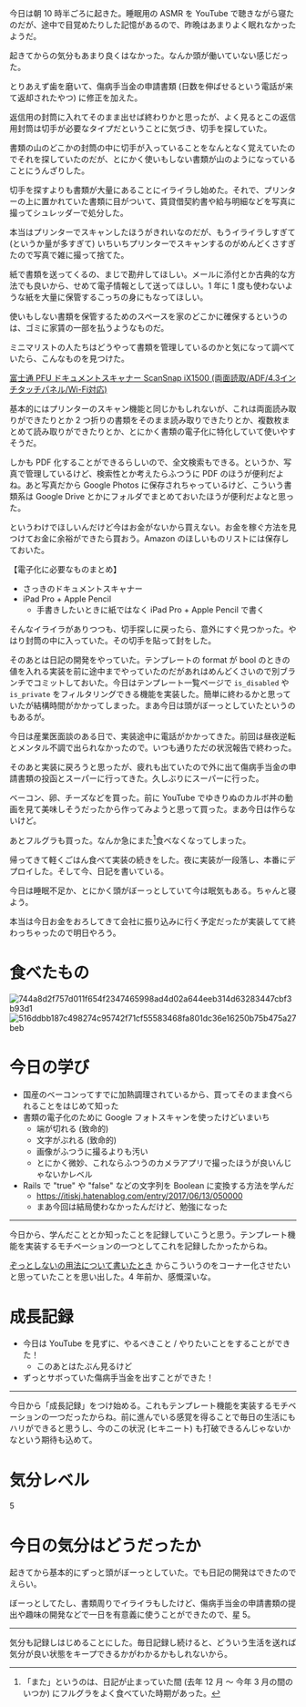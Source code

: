 今日は朝 10 時半ごろに起きた。睡眠用の ASMR を YouTube で聴きながら寝たのだが、途中で目覚めたりした記憶があるので、昨晩はあまりよく眠れなかったようだ。

起きてからの気分もあまり良くはなかった。なんか頭が働いていない感じだった。

とりあえず歯を磨いて、傷病手当金の申請書類 (日数を伸ばせるという電話が来て返却されたやつ) に修正を加えた。

返信用の封筒に入れてそのまま出せば終わりかと思ったが、よく見るとこの返信用封筒は切手が必要なタイプだということに気づき、切手を探していた。

書類の山のどこかの封筒の中に切手が入っていることをなんとなく覚えていたのでそれを探していたのだが、とにかく使いもしない書類が山のようになっていることにうんざりした。

切手を探すよりも書類が大量にあることにイライラし始めた。それで、プリンターの上に置かれていた書類に目がついて、賃貸借契約書や給与明細などを写真に撮ってシュレッダーで処分した。

本当はプリンターでスキャンしたほうがきれいなのだが、もうイライラしすぎて (というか量が多すぎて) いちいちプリンターでスキャンするのがめんどくさすぎたので写真で雑に撮って捨てた。

紙で書類を送ってくるの、まじで勘弁してほしい。メールに添付とか古典的な方法でも良いから、せめて電子情報として送ってほしい。1 年に 1 度も使わないような紙を大量に保管するこっちの身にもなってほしい。

使いもしない書類を保管するためのスペースを家のどこかに確保するというのは、ゴミに家賃の一部を払うようなものだ。

ミニマリストの人たちはどうやって書類を管理しているのかと気になって調べていたら、こんなものを見つけた。

[富士通 PFU ドキュメントスキャナー ScanSnap iX1500 (両面読取/ADF/4.3インチタッチパネル/Wi-Fi対応)](https://www.amazon.co.jp/dp/B07HHZJKS3)

基本的にはプリンターのスキャン機能と同じかもしれないが、これは両面読み取りができたりとか 2 つ折りの書類をそのまま読み取りできたりとか、複数枚まとめて読み取りができたりとか、とにかく書類の電子化に特化していて使いやすそうだ。

しかも PDF 化することができるらしいので、全文検索もできる。というか、写真で管理しているけど、検索性とか考えたらふつうに PDF のほうが便利だよね。あと写真だから Google Photos に保存されちゃっているけど、こういう書類系は Google Drive とかにフォルダでまとめておいたほうが便利だよなと思った。

というわけでほしいんだけど今はお金がないから買えない。お金を稼ぐ方法を見つけてお金に余裕ができたら買おう。Amazon のほしいものリストには保存しておいた。

【電子化に必要なものまとめ】

- さっきのドキュメントスキャナー
- iPad Pro + Apple Pencil
    - 手書きしたいときに紙ではなく iPad Pro + Apple Pencil で書く

そんなイライラがありつつも、切手探しに戻ったら、意外にすぐ見つかった。やはり封筒の中に入っていた。その切手を貼って封をした。

そのあとは日記の開発をやっていた。テンプレートの format が bool のときの値を入れる実装を前に途中までやっていたのだがあれはめんどくさいので別ブランチでコミットしておいた。今日はテンプレート一覧ページで `is_disabled` や `is_private` をフィルタリングできる機能を実装した。簡単に終わるかと思っていたが結構時間がかかってしまった。まあ今日は頭がぼーっとしていたというのもあるが。

今日は産業医面談のある日で、実装途中に電話がかかってきた。前回は昼夜逆転とメンタル不調で出られなかったので。いつも通りただの状況報告で終わった。

そのあと実装に戻ろうと思ったが、疲れも出ていたので外に出て傷病手当金の申請書類の投函とスーパーに行ってきた。久しぶりにスーパーに行った。

ベーコン、卵、チーズなどを買った。前に YouTube でゆきりぬのカルボ丼の動画を見て美味しそうだったから作ってみようと思って買った。まあ今日は作らないけど。

あとフルグラも買った。なんか急にまた[^1]食べなくなってしまった。

[^1]: 「また」というのは、日記が止まっていた間 (去年 12 月 〜 今年 3 月の間のいつか) にフルグラをよく食べていた時期があった。

帰ってきて軽くごはん食べて実装の続きをした。夜に実装が一段落し、本番にデプロイした。そして今、日記を書いている。

今日は睡眠不足か、とにかく頭がぼーっとしていて今は眠気もある。ちゃんと寝よう。

本当は今日お金をおろしてきて会社に振り込みに行く予定だったが実装してて終わっちゃったので明日やろう。



# 食べたもの
![744a8d2f757d011f654f2347465998ad4d02a644eeb314d63283447cbf3b93d1](/images/2020/07/744a8d2f757d011f654f2347465998ad4d02a644eeb314d63283447cbf3b93d1.jpg)
![516ddbb187c498274c95742f71cf55583468fa801dc36e16250b75b475a27beb](/images/2020/07/516ddbb187c498274c95742f71cf55583468fa801dc36e16250b75b475a27beb.jpg)



# 今日の学び
- 国産のベーコンってすでに加熱調理されているから、買ってそのまま食べられることをはじめて知った
- 書類の電子化のために Google フォトスキャンを使ったけどいまいち
    - 端が切れる (致命的)
    - 文字がぶれる (致命的)
    - 画像がふつうに撮るよりも汚い
    - とにかく微妙、これならふつうのカメラアプリで撮ったほうが良いんじゃないかレベル
- Rails で "true" や "false" などの文字列を Boolean に変換する方法を学んだ
    - https://itiskj.hatenablog.com/entry/2017/06/13/050000
    - まあ今回は結局使わなかったんだけど、勉強になった

---

今日から、学んだこととか知ったことを記録していこうと思う。テンプレート機能を実装するモチベーションの一つとしてこれを記録したかったからね。

[ぞっとしないの用法について書いたとき](/2016/09/27) からこういうのをコーナー化させたいと思っていたことを思い出した。4 年前か、感慨深いな。



# 成長記録
- 今日は YouTube を見ずに、やるべきこと / やりたいことをすることができた！
    - このあとはたぶん見るけど
- ずっとサボっていた傷病手当金を出すことができた！

---

今日から「成長記録」をつけ始める。これもテンプレート機能を実装するモチベーションの一つだったからね。前に進んでいる感覚を得ることで毎日の生活にもハリができると思うし、今のこの状況 (ヒキニート) も打破できるんじゃないかなという期待も込めて。



# 気分レベル
5



# 今日の気分はどうだったか
起きてから基本的にずっと頭がぼーっとしていた。でも日記の開発はできたのでえらい。

ぼーっとしてたし、書類周りでイライラもしたけど、傷病手当金の申請書類の提出や趣味の開発などで一日を有意義に使うことができたので、星 5。

---

気分も記録しはじめることにした。毎日記録し続けると、どういう生活を送れば気分が良い状態をキープできるかがわかるかもしれないから。
